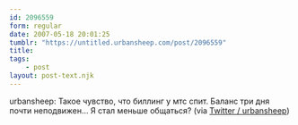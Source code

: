 ```yaml
---
id: 2096559
form: regular
date: 2007-05-18 20:01:25
tumblr: "https://untitled.urbansheep.com/post/2096559"
title:
tags:
    - post
layout: post-text.njk
---
```


<p>urbansheep: Такое чувство, что биллинг у мтс спит. Баланс три дня почти неподвижен&hellip; Я стал меньше общаться? (via <a href="http://twitter.com/urbansheep/statuses/68864502">Twitter / urbansheep</a>)</p>

